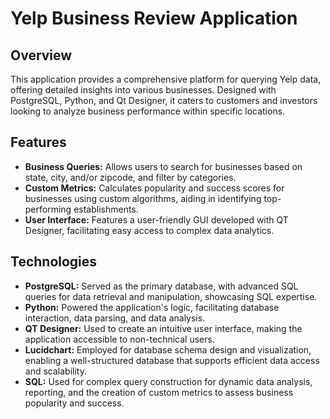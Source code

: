 # Yelp Business Review Application

## Overview
This application provides a comprehensive platform for querying Yelp data, offering detailed insights into various businesses. Designed with PostgreSQL, Python, and Qt Designer, it caters to customers and investors looking to analyze business performance within specific locations.

## Features
- **Business Queries:** Allows users to search for businesses based on state, city, and/or zipcode, and filter by categories.
- **Custom Metrics:** Calculates popularity and success scores for businesses using custom algorithms, aiding in identifying top-performing establishments.
- **User Interface:** Features a user-friendly GUI developed with QT Designer, facilitating easy access to complex data analytics.

## Technologies
- **PostgreSQL:** Served as the primary database, with advanced SQL queries for data retrieval and manipulation, showcasing SQL expertise.
- **Python:** Powered the application's logic, facilitating database interaction, data parsing, and data analysis.
- **QT Designer:** Used to create an intuitive user interface, making the application accessible to non-technical users.
- **Lucidchart:** Employed for database schema design and visualization, enabling a well-structured database that supports efficient data access and scalability.
- **SQL:** Used for complex query construction for dynamic data analysis, reporting, and the creation of custom metrics to assess business popularity and success.
  
